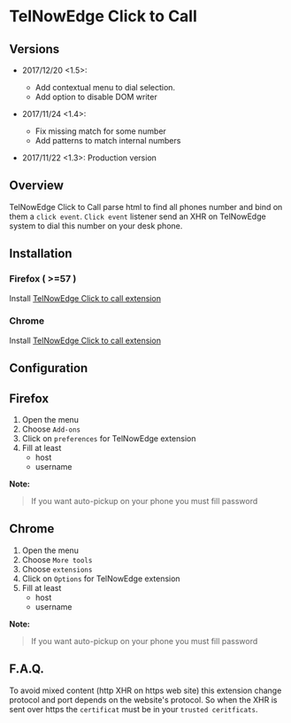 # TelNowEdge Click to Call

## Versions

- 2017/12/20 <1.5>:
    - Add contextual menu to dial selection.
    - Add option to disable DOM writer

- 2017/11/24 <1.4>:
    - Fix missing match for some number
    - Add patterns to match internal numbers

- 2017/11/22 <1.3>: Production version

## Overview

TelNowEdge Click to Call parse html to find all phones number and bind on them a `click event`.
`Click event` listener send an XHR on TelNowEdge system to dial this number on your desk phone.

## Installation

### Firefox ( >=57 )

Install [TelNowEdge Click to call extension](https://addons.mozilla.org/en-US/firefox/addon/telnowedge-click-to-call/)

### Chrome

Install [TelNowEdge Click to call extension](https://chrome.google.com/webstore/detail/telnowedge-click-to-call/nodcomomnjlhcakhgmaagmlckbmfhagn)

## Configuration

## Firefox

1. Open the menu
1. Choose `Add-ons`
1. Click on `preferences` for TelNowEdge extension
1. Fill at least
    - host
    - username

**Note:**
> If you want auto-pickup on your phone you must fill password

## Chrome

1. Open the menu
1. Choose `More tools`
1. Choose `extensions`
1. Click on `Options` for TelNowEdge extension
1. Fill at least
    - host
    - username

**Note:**
> If you want auto-pickup on your phone you must fill password

## F.A.Q.

To avoid mixed content (http XHR on https web site) this extension change protocol and port depends on the website's protocol. So when the XHR is sent over https the `certificat` must be in your `trusted ceritficats`.
